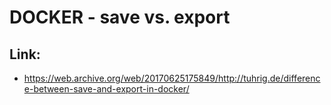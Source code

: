 # DOCKER - save vs. export




## Link:

* https://web.archive.org/web/20170625175849/http://tuhrig.de/difference-between-save-and-export-in-docker/



